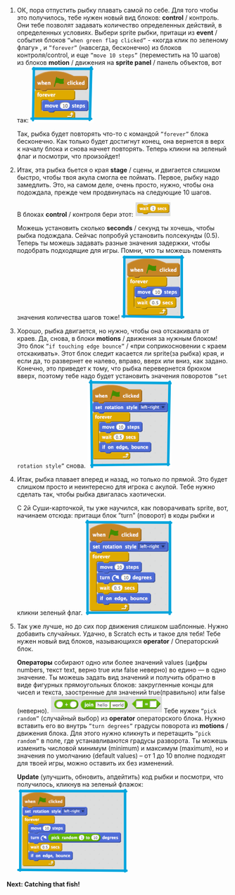 1. ОК, пора отпустить рыбку плавать самой по себе. Для того чтобы это получилось, тебе нужен новый вид блоков: **control** / контроль. Они тебе позволят задавать количество определенных действий, в определенных условиях.
Выбери sprite рыбки, притащи из **event** / события блоков `”when green flag clicked”` - «когда клик по зеленому флагу» , и `”forever”` (навсегда, бесконечно) из блоков контроля/control, и еще `”move 10 steps”` (переместить на 10 шагов) из блоков **motion** / движения на **sprite panel** / панель объектов, вот так:
 ![](assets/fish1.png)

   Так, рыбка будет повторять что-то с командой `”forever”` блока бесконечно. Как только будет достигнут конец, она вернется в верх к началу блока и снова начнет повторять. Теперь кликни на зеленый флаг и посмотри, что произойдет!

2. Итак, эта рыбка бьется о края **stage** / сцены, и двигается слишком быстро, чтобы твоя акула смогла ее поймать. Первое, рыбку надо замедлить. Это, на самом деле, очень просто, нужно, чтобы она подождала, прежде чем продвинулась на следующие 10 шагов.

   В блоках **control** / контроля бери этот: ![](assets/fish2.png)

   Можешь установить сколько **seconds** / секунд ты хочешь, чтобы рыбка подождала. Сейчас попробуй установить полсекунды (0.5). Теперь ты можешь задавать разные значения задержки, чтобы подобрать подходящие для игры. Помни, что ты можешь поменять значения количества шагов тоже!
 ![](assets/fish3.png)

3. Хорошо, рыбка двигается, но нужно, чтобы она отскакивала от краев. Да, снова, в блоки **motions** / движения за нужным блоком! Это блок `”if touching edge bounce”` / «при соприкосновении с краем отскакивать». Этот блок следит касается ли sprite(за рыбка) края, и если да, то развернет ее налево, вправо, вверх или вниз, как задано. Конечно, это приведет к тому, что рыбка перевернется брюхом вверх, поэтому тебе надо будет установить значения поворотов `”set rotation style”` снова. ![](assets/fish4.png)

4. Итак, рыбка плавает вперед и назад, но только по прямой. Это будет слишком просто и неинтересно для игрока с акулой. Тебе нужно сделать так, чтобы рыбка двигалась хаотически.

   С 2й Суши-карточкой, ты уже научился, как поворачивать sprite, вот, начинаем отсюда: притащи блок ”turn” (поворот) в коды рыбки и кликни зеленый флаг.
 ![](assets/fish5.png)

5. Так уже лучше, но до сих пор движения слишком шаблонные. Нужно добавить случайных. Удачно, в Scratch есть и такое для тебя! Тебе нужен новый вид блоков, называющихся **operator** / Операторский блок.

   **Операторы** собирают одно или более значений values (цифры numbers, текст text, верно true или false неверно) во едино — в одно значение. Ты можешь задать вид значений и получить обратно в виде фигурных прямоугольных блоков: закругленные концы для чисел и текста, заостренные для значений true(правильно) или false (неверно).
![](assets/fish6.png)
   Тебе нужен `”pick random”` (случайный выбор) из **operator** операторского блока. Нужно вставить его во внутрь `”turn degrees”` градусы поворота из **motions** / движения блока. Для этого нужно кликнуть и перетащить `”pick random”` в поле, где устанавливаются градусы разворота. Ты можешь изменить числовой минимум (minimum) и максимум (maximum), но и значения по умолчанию (default values) – от 1 до 10 вполне подходят для твоей игры, можно оставить их без изменений.

   **Update** (улучшить, обновить, апдейтить) код рыбки и посмотри, что получилось, кликнув на зеленый флажок: ![](assets/fish7.png)
   
**Next: Catching that fish!**